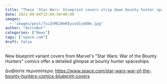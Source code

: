 ```yaml
---
title: "These 'Star Wars' blueprint covers strip down bounty hunter spaceships in Marvel's 'War of the Bounty Hunters' crossover"
date: 2021-09-04T15:09:50+00:00
images:
  - "images/post/7scZnMEJWeKEyzsGSjmDNn.jpg"
author: "AstroBot"
categories: ["News"]
tags: ["space.com"]
draft: false
---
```


New blueprint variant covers from Marvel's "Star Wars: War of the Bounty Hunters" comics offer a detailed glimpse at bounty hunter spaceships. 

Διαβάστε περισσότερα: https://www.space.com/star-wars-war-of-the-bounty-hunters-comics-blueprint-covers
